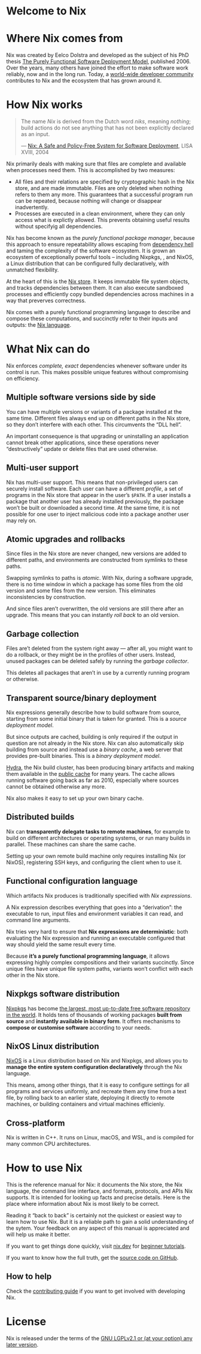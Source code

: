 # Welcome to Nix

# Where Nix comes from

Nix was created by Eelco Dolstra and developed as the subject of his PhD thesis [The Purely Functional Software Deployment Model](https://edolstra.github.io/pubs/phd-thesis.pdf), published 2006.
Over the years, many others have joined the effort to make software work reliably, now and in the long run.
Today, a [world-wide developer community](https://nixos.org/) contributes to Nix and the ecosystem that has grown around it.

# How Nix works

> The name *Nix* is derived from the Dutch word *niks*, meaning *nothing*;
> build actions do not see anything that has not been explicitly declared as an input.
>
> — [Nix: A Safe and Policy-Free System for Software Deployment](https://edolstra.github.io/pubs/nspfssd-lisa2004-final.pdf), LISA XVIII, 2004

Nix primarily deals with making sure that files are complete and available when processes need them.
This is accomplished by two measures:
- All files and their relations are specified by cryptographic hash in the Nix store, and are made immutable.
  Files are only deleted when nothing refers to them any more.
  This guarantees that a successful program run can be repeated, because nothing will change or disappear inadvertently.
- Processes are executed in a clean environment, where they can only access what is explictly allowed.
  This prevents obtaining useful results without specifyig all dependencies.

Nix has become known as the *purely functional package manager*, because this approach to ensure repeatability allows escaping from [dependency hell](https://en.wikipedia.org/wiki/Dependency_hell) and taming the complexity of the software ecosystem.
It is grown an ecosystem of exceptionally powerful tools – including Nixpkgs, , and NixOS, a Linux distribution that can be configured fully declaratively, with unmatched flexibility.

At the heart of this is the [Nix store](./store/index.md).
It keeps immutable file system objects, and tracks dependencies between them.
It can also execute sandboxed processes and efficiently copy bundled dependencies across machines in a way that preverves correctness.

Nix comes with a purely functional programming language to describe and compose these computations, and succinctly refer to their inputs and outputs: the [Nix language](./language/index.html).

# What Nix can do

Nix enforces *complete, exact* dependencies whenever software under its control is run.
This makes possible unique features without compromising on efficiency.

## Multiple software versions side by side

You can have multiple versions or variants of a package installed at the same time.
Different files always end up on different paths in the Nix store, so they don’t interfere with each other.
This circumvents the “DLL hell”.

An important consequence is that upgrading or uninstalling an application cannot break other applications, since these operations never “destructively” update or delete files that are used otherwise.

## Multi-user support

Nix has multi-user support.
This means that non-privileged users can securely install software.
Each user can have a different _profile_, a set of programs in the Nix store that appear in the user’s `$PATH`.
If a user installs a package that another user has already installed previously, the package won’t be built or downloaded a second time.
At the same time, it is not possible for one user to inject malicious code into a package another user may rely on.

## Atomic upgrades and rollbacks

Since files in the Nix store are never changed, new versions are added to different paths, and environments are constructed from symlinks to these paths.

Swapping symlinks to paths is _atomic_.
With Nix, during a software upgrade, there is no time window in which a package has some files from the old version and some files from the new version.
This eliminates inconsistencies by construction.

And since files aren’t overwritten, the old versions are still there after an upgrade.
This means that you can instantly _roll back_ to an old version.

## Garbage collection

Files are’t deleted from the system right away — after all, you might want to do a rollback, or they might be in the profiles of other users.
Instead, unused packages can be deleted safely by running the _garbage collector_.

This deletes all packages that aren’t in use by a currently running program or otherwise.

## Transparent source/binary deployment

Nix expressions generally describe how to build software from source, starting from some initial binary that is taken for granted.
This is a _source deployment model_.

But since outputs are cached, building is only required if the output in question are not already in the Nix store.
Nix can also automatically skip building from source and instead use a _binary cache_, a web server that provides pre-built binaries.
This is a _binary deployment model_.

[Hydra](https://hydra.nixos.org/), the Nix build cluster, has been producing binary artifacts and making them available in the [public cache](http://cache.nixos.org/) for many years.
The cache allows running software going back as far as 2010, especially where sources cannot be obtained otherwise any more.

Nix also makes it easy to set up your own binary cache.

## Distributed builds

Nix can **transparently delegate tasks to remote machines**, for example to build on different architectures or operating systems, or run many builds in parallel.
These machines can share the same cache.

Setting up your own remote build machine only requires installing Nix (or NixOS), registering SSH keys, and configuring the client when to use it.

## Functional configuration language

Which artifacts Nix produces is traditionally specified with _Nix expressions_.

A Nix expression describes everything that goes into a “derivation”:
the executable to run, input files and environment variables it can read, and command line arguments.

Nix tries very hard to ensure that **Nix expressions are deterministic**:
both evaluating the Nix expression and running an executable configured that way  should yield the same result every time.

Because **it’s a purely functional programming language**, it allows expressing highly complex compositions and their variants succinctly.
Since unique files have unique file system paths, variants won’t conflict with each other in the Nix store.

## Nixpkgs software distribution

[Nixpkgs](https://github.com/NixOS/nixpkgs) has become [the largest, most up-to-date free software repository in the world](https://repology.org/repositories/graphs).
It holds tens of thousands of working packages **built from source** and **instantly available in binary form**.
It offers mechanisms to **compose or customise software** according to your needs.

## NixOS Linux distribution

[NixOS](https://github.com/NixOS/nixpkgs/tree/master/nixos) is a Linux distribution based on Nix and Nixpkgs, and allows you to **manage the entire system configuration declaratively** through the Nix language.

This means, among other things, that it is easy to configure settings for all programs and services uniformly, and recreate them any time from a text file, by rolling back to an earlier state, deploying it directly to remote machines, or building containers and virtual machines efficienly.

## Cross-platform

Nix is written in C++.
It runs on Linux, macOS, and WSL, and is compiled for many common CPU architectures.

# How to use Nix

This is the reference manual for Nix: it documents the Nix store, the Nix language, the command line interface, and formats, protocols, and APIs Nix supports.
It is intended for looking up facts and precise details.
Here is the place where information about Nix is most likely to be correct.

Reading it “back to back” is certainly not the quickest or easiest way to learn how to use Nix.
But it is a reliable path to gain a solid understanding of the sytem.
Your feedback on any aspect of this manual is appreciated and will help us make it better.

If you want to get things done quickly, visit [nix.dev](https://nix.dev) for [beginner tutorials](https://nix.dev/tutorials/first-steps).

If you want to know how the full truth, get the [source code on GitHub](https://github.com/NixOS/nix).

## How to help

Check the [contributing guide](https://github.com/NixOS/nix) if you want to get involved with developing Nix.

# License

Nix is released under the terms of the [GNU LGPLv2.1 or (at your option) any later version](http://www.gnu.org/licenses/old-licenses/lgpl-2.1.html).

